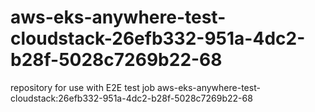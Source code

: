 # aws-eks-anywhere-test-cloudstack-26efb332-951a-4dc2-b28f-5028c7269b22-68
repository for use with E2E test job aws-eks-anywhere-test-cloudstack:26efb332-951a-4dc2-b28f-5028c7269b22-68
